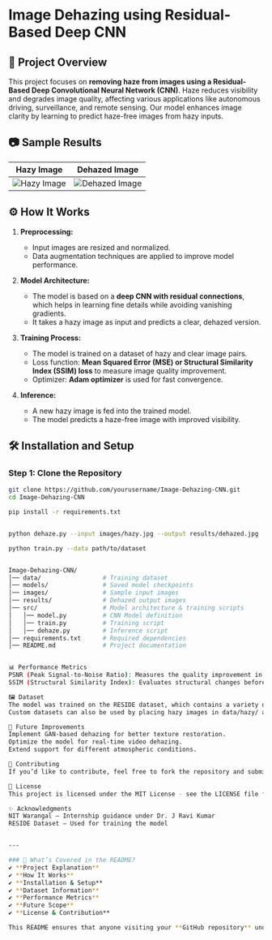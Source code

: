 # Image Dehazing using Residual-Based Deep CNN  

## 📌 Project Overview  
This project focuses on **removing haze from images using a Residual-Based Deep Convolutional Neural Network (CNN)**. Haze reduces visibility and degrades image quality, affecting various applications like autonomous driving, surveillance, and remote sensing. Our model enhances image clarity by learning to predict haze-free images from hazy inputs.  

## 📷 Sample Results  
| Hazy Image | Dehazed Image |
|------------|--------------|
| ![Hazy Image](path/to/hazy_sample.jpg) | ![Dehazed Image](path/to/dehazed_sample.jpg) |

## ⚙️ How It Works  
1. **Preprocessing:**  
   - Input images are resized and normalized.  
   - Data augmentation techniques are applied to improve model performance.  

2. **Model Architecture:**  
   - The model is based on a **deep CNN with residual connections**, which helps in learning fine details while avoiding vanishing gradients.  
   - It takes a hazy image as input and predicts a clear, dehazed version.  

3. **Training Process:**  
   - The model is trained on a dataset of hazy and clear image pairs.  
   - Loss function: **Mean Squared Error (MSE) or Structural Similarity Index (SSIM) loss** to measure image quality improvement.  
   - Optimizer: **Adam optimizer** is used for fast convergence.  

4. **Inference:**  
   - A new hazy image is fed into the trained model.  
   - The model predicts a haze-free image with improved visibility.  

## 🛠️ Installation and Setup  
### **Step 1: Clone the Repository**  
```bash
git clone https://github.com/yourusername/Image-Dehazing-CNN.git
cd Image-Dehazing-CNN

pip install -r requirements.txt


python dehaze.py --input images/hazy.jpg --output results/dehazed.jpg

python train.py --data path/to/dataset


Image-Dehazing-CNN/
│── data/                 # Training dataset  
│── models/               # Saved model checkpoints  
│── images/               # Sample input images  
│── results/              # Dehazed output images  
│── src/                  # Model architecture & training scripts  
│   │── model.py          # CNN Model definition  
│   │── train.py          # Training script  
│   │── dehaze.py         # Inference script  
│── requirements.txt      # Required dependencies  
│── README.md             # Project documentation  


📊 Performance Metrics
PSNR (Peak Signal-to-Noise Ratio): Measures the quality improvement in dehazed images.
SSIM (Structural Similarity Index): Evaluates structural changes before and after dehazing.

🖼️ Dataset
The model was trained on the RESIDE dataset, which contains a variety of hazy and corresponding clear images.
Custom datasets can also be used by placing hazy images in data/hazy/ and clear images in data/clear/.

📢 Future Improvements
Implement GAN-based dehazing for better texture restoration.
Optimize the model for real-time video dehazing.
Extend support for different atmospheric conditions.

🤝 Contributing
If you’d like to contribute, feel free to fork the repository and submit a pull request.

📜 License
This project is licensed under the MIT License - see the LICENSE file for details.

✨ Acknowledgments
NIT Warangal – Internship guidance under Dr. J Ravi Kumar
RESIDE Dataset – Used for training the model


---

### 🔹 What’s Covered in the README?  
✔ **Project Explanation**  
✔ **How It Works**  
✔ **Installation & Setup**  
✔ **Dataset Information**  
✔ **Performance Metrics**  
✔ **Future Scope**  
✔ **License & Contribution**  

This README ensures that anyone visiting your **GitHub repository** understands your project and can easily set it up. Let me know if you need any modifications! 🚀
